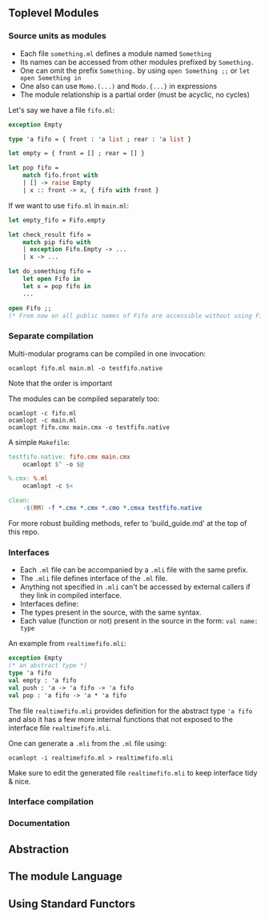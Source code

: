 ## Toplevel Modules

### Source units as modules

* Each file `something.ml` defines a module named `Something`
* Its names can be accessed from other modules prefixed by `Something.`
* One can omit the prefix `Something.` by using `open Something ;;` or `let open Something in`
* One also can use `Momo.(...)` and `Modo.{...}` in expressions
* The module relationship is a partial order (must be acyclic, no cycles)

Let's say we have a file `fifo.ml`:

```ocaml
exception Empty

type 'a fifo = { front : 'a list ; rear : 'a list }

let empty = { front = [] ; rear = [] }

let pop fifo =
    match fifo.front with
    | [] -> raise Empty
    | x :: front -> x, { fifo with front }
```

If we want to use `fifo.ml` in `main.ml`:

```ocaml
let empty_fifo = Fifo.empty

let check_result fifo =
    match pip fifo with
    | exception Fifo.Empty -> ...
    | x -> ...

let do_something fifo =
    let open Fifo in
    let x = pop fifo in
    ...

open Fifo ;;
(* From now on all public names of Fifo are accessible without using Fifo. prefix *)
```

### Separate compilation

Multi-modular programs can be compiled in one invocation:

`ocamlopt fifo.ml main.ml -o testfifo.native`

Note that the order is important

The modules can be compiled separately too:

```
ocamlopt -c fifo.ml
ocamlopt -c main.ml
ocamlopt fifo.cmx main.cmx -o testfifo.native
```

A simple `Makefile`:

```Makefile
testfifo.native: fifo.cmx main.cmx
    ocamlopt $^ -o $@

%.cmx: %.ml
    ocamlopt -c $<

clean:
    -$(RM) -f *.cmx *.cmx *.cmo *.cmxa testfifo.native
```

For more robust building methods, refer to 'build_guide.md' at the top of this repo.

### Interfaces

* Each `.ml` file can be accompanied by a `.mli` file with the same prefix.
* The `.mli` file defines interface of the `.ml` file.
* Anything not specified in `.mli` can't be accessed by external callers if they link in compiled interface.
* Interfaces define:
 * The types present in the source, with the same syntax.
 * Each value (function or not) present in the source in the form: `val name: type`

An example from `realtimefifo.mli`:

```ocaml
exception Empty
(* an abstract type *)
type 'a fifo
val empty : 'a fifo
val push : 'a -> 'a fifo -> 'a fifo
val pop : 'a fifo -> 'a * 'a fifo
```

The file `realtimefifo.mli` provides definition for the abstract type `'a fifo` and also it has a few more internal functions that not exposed to the interface file `realtimefifo.mli`.

One can generate a `.mli` from the `.ml` file using:

```
ocamlopt -i realtimefifo.ml > realtimefifo.mli
```

Make sure to edit the generated file `realtimefifo.mli` to keep interface tidy & nice.

### Interface compilation

### Documentation

## Abstraction

## The module Language

## Using Standard Functors

